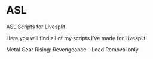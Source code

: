 # ASL
ASL Scripts for Livesplit

Here you will find all of my scripts I've made for Livesplit!

Metal Gear Rising: Revengeance - Load Removal only
